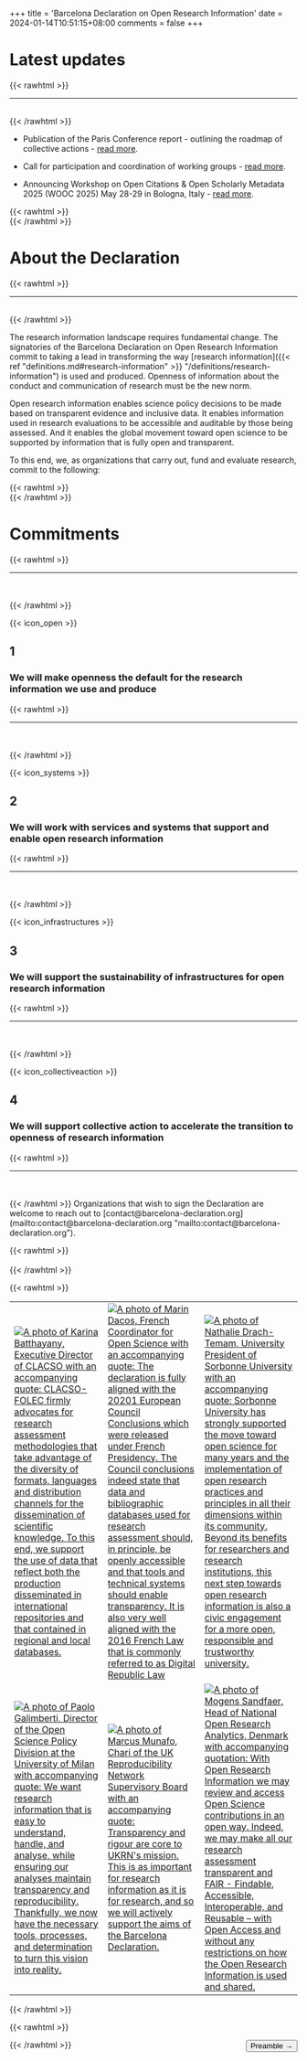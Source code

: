 +++
title = 'Barcelona Declaration on Open Research Information'
date = 2024-01-14T10:51:15+08:00
comments = false
+++

# Latest updates
{{< rawhtml >}}
<hr class="small">
</br>
{{< /rawhtml >}}

* Publication of the Paris Conference report - outlining the roadmap of collective actions - [read more](/conference_2024_paris).

* Call for participation and coordination of working groups - [read more](/conference_2024_paris).

* Announcing Workshop on Open Citations & Open Scholarly Metadata 2025 (WOOC 2025) May 28-29 in Bologna, Italy - [read more](/conference_2024_bologna).

{{< rawhtml >}}
</br>
{{< /rawhtml >}}
# About the Declaration
{{< rawhtml >}}
<hr class="small">
</br>
{{< /rawhtml >}}

The research information landscape requires fundamental change. The signatories of the Barcelona Declaration on Open Research Information commit to taking a lead in transforming the way [research information]({{< ref "definitions.md#research-information" >}} "/definitions/research-information") is used and produced. Openness of information about the conduct and communication of research must be the new norm.

Open research information enables science policy decisions to be made based on transparent evidence and inclusive data. It enables information used in research evaluations to be accessible and auditable by those being assessed. And it enables the global movement toward open science to be supported by information that is fully open and transparent.

To this end, we, as organizations that carry out, fund and evaluate research, commit to the following:

{{< rawhtml >}}
</br>
{{< /rawhtml >}}

# Commitments
{{< rawhtml >}}
<hr class="small">
</br></br>
{{< /rawhtml >}}


{{< icon_open >}}

## 1

### We will make openness the default for the research information we use and produce

{{< rawhtml >}}
<hr class="small">
</br></br>
{{< /rawhtml >}}

{{< icon_systems >}}

## 2

### We will work with services and systems that support and enable open research information

{{< rawhtml >}}
<hr class="small">
</br></br>
{{< /rawhtml >}}

{{< icon_infrastructures >}}

## 3

### We will support the sustainability of infrastructures for open research information

{{< rawhtml >}}
<hr class="small">
</br></br>
{{< /rawhtml >}}

{{< icon_collectiveaction >}}

## 4

### We will support collective action to accelerate the transition to openness of research information

{{< rawhtml >}}
<hr class="small">
</br></br>
{{< /rawhtml >}}
Organizations that wish to sign the Declaration are welcome to reach out to [contact@barcelona-declaration.org](mailto:contact@barcelona-declaration.org "mailto:contact@barcelona-declaration.org"). 

{{< rawhtml >}}
</br></br>
{{< /rawhtml >}}

{{< rawhtml >}}
<table>
    <tr>
        <td>
            <a href="/images/quote_batthayany.jpg" target="_blank">
            <picture >
            <source srcset = "/images/quote_batthayany_darkmode.jpg" media="(prefers-color-scheme: dark)" 
                alt = "A photo of Karina Batthayany, Executive Director of CLACSO with an accompanying quote: CLACSO-FOLEC firmly advocates for research assessment methodologies that take advantage of the diversity of formats, languages and distribution channels for the dissemination of scientific knowledge. To this end, we support the use of data that reflect both the production disseminated in international repositories and that contained in regional and local databases.">
            <img src = "/images/quote_batthayany.jpg" alt = "A photo of Karina Batthayany, Executive Director of CLACSO with an accompanying quote: CLACSO-FOLEC firmly advocates for research assessment methodologies that take advantage of the diversity of formats, languages and distribution channels for the dissemination of scientific knowledge. To this end, we support the use of data that reflect both the production disseminated in international repositories and that contained in regional and local databases.">
            </picture>             
            </a>
        </td>
        <td>
            <a href="/images/quote_dacos.jpg" target="_blank">
            <picture>
            <source srcset = "/images/quote_dacos_darkmode.jpg" media="(prefers-color-scheme: dark)" 
                alt = "A photo of Marin Dacos, French Coordinator for Open Science with an accompanying quote: The declaration is fully aligned with the 20201 European Council Conclusions which were released under French Presidency. The Council conclusions indeed state that data and bibliographic databases used for research assessment should, in principle, be openly accessible and that tools and technical systems should enable transparency. It is also very well aligned with the 2016 French Law that is commonly referred to as Digital Republic Law">
            <img src = "/images/quote_dacos.jpg" alt = "A photo of Marin Dacos, French Coordinator for Open Science with an accompanying quote: The declaration is fully aligned with the 20201 European Council Conclusions which were released under French Presidency. The Council conclusions indeed state that data and bibliographic databases used for research assessment should, in principle, be openly accessible and that tools and technical systems should enable transparency. It is also very well aligned with the 2016 French Law that is commonly referred to as Digital Republic Law">
            </picture>
             </a>
        </td>
        <td>
            <a href="/images/quote_drachtemam.jpg" target="_blank">
            <picture>
            <source srcset = "/images/quote_drachtemam_darkmode.jpg" media="(prefers-color-scheme: dark)"
                alt="A photo of Nathalie Drach-Temam, University President of Sorbonne University with an accompanying quote: Sorbonne University has strongly supported the move toward open science for many years and the implementation of open research practices and principles in all their dimensions within its community. Beyond its benefits for researchers and research institutions, this next step towards open research information is also a civic engagement for a more open, responsible and trustworthy university.">
            <img src="/images/quote_drachtemam.jpg" alt="A photo of Nathalie Drach-Temam, University President of Sorbonne University with an accompanying quote: Sorbonne University has strongly supported the move toward open science for many years and the implementation of open research practices and principles in all their dimensions within its community. Beyond its benefits for researchers and research institutions, this next step towards open research information is also a civic engagement for a more open, responsible and trustworthy university.">
            </picture>       
            </a>
        </td>
    </tr>
    <tr>
        <td>
            <a href="/images/quote_galimberti.jpg" target="_blank">
            <picture>
            <source srcset="/images/quote_galimberti_darkmode.jpg" media="(prefers-color-scheme: dark)"
                alt="A photo of Paolo Galimberti, Director of the Open Science Policy Division at the University of Milan with accompanying quote: We want research information that is easy to understand, handle, and analyse, while ensuring our analyses maintain transparency and reproducibility. Thankfully, we now have the necessary tools, processes, and determination to turn this vision into reality.">
            <img src="/images/quote_galimberti.jpg" alt="A photo of Paolo Galimberti, Director of the Open Science Policy Division at the University of Milan with accompanying quote: We want research information that is easy to understand, handle, and analyse, while ensuring our analyses maintain transparency and reproducibility. Thankfully, we now have the necessary tools, processes, and determination to turn this vision into reality.">
            </picture>
            </a>
        </td>
        <td>
            <a href="/images/quote_munafo.jpg" target="_blank">
            <picture>
            <source srcset="/images/quote_munafo_darkmode.jpg" media="(prefers-color-scheme: dark)"
                alt="A photo of Marcus Munafo, Chari of the UK Reproducibility Network Supervisory Board with an accompanying quote: Transparency and rigour are core to UKRN's mission. This is as important for research information as it is for research, and so we will actively support the aims of the Barcelona Declaration.">
            <img src="/images/quote_munafo.jpg" alt="A photo of Marcus Munafo, Chari of the UK Reproducibility Network Supervisory Board with an accompanying quote: Transparency and rigour are core to UKRN's mission. This is as important for research information as it is for research, and so we will actively support the aims of the Barcelona Declaration.">
            </picture>
            </a>
        </td>
        <td>
            <a href="/images/quote_sandfaer.jpg" target="_blank">
            <picture>
            <source srcset="/images/quote_sandfaer_darkmode.jpg" media="(prefers-color-scheme: dark)"
                alt="A photo of Mogens Sandfaer, Head of National Open Research Analytics, Denmark with accompanying quotation: With Open Research Information we may review and access Open Science contributions in an open way. Indeed, we may make all our research assessment transparent and FAIR - Findable, Accessible, Interoperable, and Reusable – with Open Access and without any restrictions on how the Open Research Information is used and shared.">
            <img src="/images/quote_sandfaer.jpg" alt="A photo of Mogens Sandfaer, Head of National Open Research Analytics, Denmark with accompanying quotation: With Open Research Information we may review and access Open Science contributions in an open way. Indeed, we may make all our research assessment transparent and FAIR - Findable, Accessible, Interoperable, and Reusable – with Open Access and without any restrictions on how the Open Research Information is used and shared.">
            </picture>
            </a>
        </td>
    </tr>
</table>
{{< /rawhtml >}}

{{< rawhtml >}}

<button style="float:right" onclick="document.location='/preamble'">Preamble &rarr;</button>  

{{< /rawhtml >}}